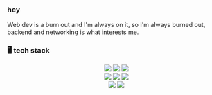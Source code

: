 ### hey
Web dev is a burn out and I'm always on it, so I'm always burned out,<br>
backend and networking is what interests me.

### 🖥️ tech stack

<p align="center">
  
  <img src="https://img.shields.io/badge/javascript-%23323330.svg?style=for-the-badge&logo=javascript&logoColor=%23F7DF1E"/>
  <img src="https://img.shields.io/badge/express.js-%23404d59.svg?style=for-the-badge&logo=express&logoColor=%2361DAFB"/>
  <img src="https://img.shields.io/badge/ejs-%23B4CA65.svg?style=for-the-badge&logo=ejs&logoColor=black"/><br>
  <img src="https://img.shields.io/badge/c-%2300599C.svg?style=for-the-badge&logo=c&logoColor=white"/>
  <img src="https://img.shields.io/badge/laravel-%23FF2D20.svg?style=for-the-badge&logo=laravel&logoColor=white"/>
  <img src="https://img.shields.io/badge/sqlite-%2307405e.svg?style=for-the-badge&logo=sqlite&logoColor=white"/><br>
  <img src="https://img.shields.io/badge/mysql-4479A1.svg?style=for-the-badge&logo=mysql&logoColor=white"/>
  <img src="https://img.shields.io/badge/Prisma-3982CE?style=for-the-badge&logo=Prisma&logoColor=white"/>

</p>
